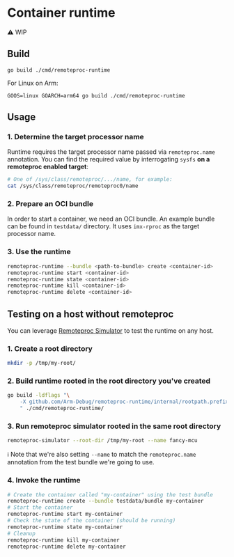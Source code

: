 # Container runtime

⚠️ WIP

## Build

```shell
go build ./cmd/remoteproc-runtime
```

For Linux on Arm:

```shell
GOOS=linux GOARCH=arm64 go build ./cmd/remoteproc-runtime
```

## Usage

### 1. Determine the target processor name

Runtime requires the target processor name passed via `remoteproc.name` annotation. You can find the required value by interrogating `sysfs` **on a remoteproc enabled target**:

```sh
# One of /sys/class/remoteproc/.../name, for example:
cat /sys/class/remoteproc/remoteproc0/name
```

### 2. Prepare an OCI bundle

In order to start a container, we need an OCI bundle. An example bundle can be found in `testdata/` directory. It uses `imx-rproc` as the target processor name.


### 3. Use the runtime

```bash
remoteproc-runtime --bundle <path-to-bundle> create <container-id>
remoteproc-runtime start <container-id>
remoteproc-runtime state <container-id>
remoteproc-runtime kill <container-id>
remoteproc-runtime delete <container-id>
```

## Testing on a host without remoteproc

You can leverage [Remoteproc Simulator](https://github.com/Arm-Debug/remoteproc-simulator) to test the runtime on any host.

### 1. Create a root directory

```bash
mkdir -p /tmp/my-root/
```

### 2. Build runtime rooted in the root directory you've created

```bash
go build -ldflags "\
    -X github.com/Arm-Debug/remoteproc-runtime/internal/rootpath.prefix=/tmp/my-root \
    " ./cmd/remoteproc-runtime/
```

### 3. Run remoteproc simulator rooted in the same root directory

```bash
remoteproc-simulator --root-dir /tmp/my-root --name fancy-mcu
```

ℹ️ Note that we're also setting `--name` to match the `remoteproc.name` annotation from the test bundle we're going to use.

### 4. Invoke the runtime

```bash
# Create the container called "my-container" using the test bundle
remoteproc-runtime create --bundle testdata/bundle my-container
# Start the container
remoteproc-runtime start my-container
# Check the state of the container (should be running)
remoteproc-runtime state my-container
# Cleanup
remoteproc-runtime kill my-container
remoteproc-runtime delete my-container
```
